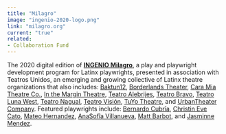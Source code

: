 ```yaml
---
title: "Milagro"
image: "ingenio-2020-logo.png"
link: "milagro.org"
current: "true"
related:
- Collaboration Fund
---
```


The 2020 digital edition of **[INGENIO Milagro](https://milagro.org/event/ingenio-2020/)**, a play and playwright development program for Latinx playwrights, presented in association with Teatros Unidos, an emerging and growing collective of Latinx theatre organizations that also includes: [Baktun12](https://baktun12.com/), [Borderlands Theater](http://www.borderlandstheater.org/), [Cara Mia Theatre Co.](https://www.caramiatheatre.org/), [In the Margin Theatre](https://www.inthemargintheatre.org/), [Teatro Alebrijes](https://colectivoala.wixsite.com/colectivoala/teatro-alebrijes), [Teatro Bravo](https://www.teatrobravo.org/), [Teatro Luna West](https://www.teatrolunawest.org/), [Teatro Nagual](https://www.facebook.com/TeatroNagual/), [Teatro Visión](https://www.teatrovision.org/), [TuYo Theatre](https://www.tuyotheatre.org/),  and [UrbanTheater Company](https://urbantheaterchicago.org/). Featured playwrights include: [Bernardo Cubrîa](https://newplayexchange.org/users/6130/bernardo-cubria), [Christin Eve Cato](https://newplayexchange.org/users/39493/christin-eve-cato), [Mateo Hernandez](https://www.caramiatheatre.org/ingenio-2020), [AnaSofîa Villanueva](https://newplayexchange.org/users/21623/anasof%C3%ADa-villanueva), [Matt Barbot](https://newplayexchange.org/users/1342/matt-barbot), and [Jasminne Mendez](http://www.jasminnemendez.com/).
